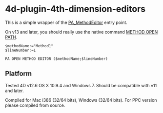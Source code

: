 4d-plugin-4th-dimension-editors
===============================

This is a simple wrapper of the [PA_MethodEditor](http://sources.4d.com/trac/4d_4dpluginapi/wiki/CMU84350.HTM) entry point.

On v13 and later, you should really use the native command [METHOD OPEN PATH](http://doc.4d.com/4D-Language-Reference-13.5/Design-Object-Access/METHOD-OPEN-PATH.301-1458472.en.html).

```
$methodName:="Method1"
$lineNumber:=1

PA OPEN METHOD EDITOR ($methodName;$lineNumber)
```

Platform
--------

Tested 4D v12.6 OS X 10.9.4 and Windows 7.
Should be compatible with v11 and later.

Compiled for Mac i386 (32/64 bits), Windows (32/64 bits).
For PPC version please compiled from source.
